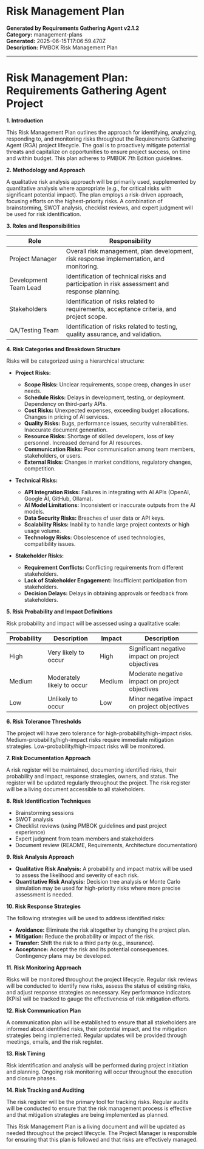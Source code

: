 # Risk Management Plan

**Generated by Requirements Gathering Agent v2.1.2**  
**Category:** management-plans  
**Generated:** 2025-06-15T17:06:59.470Z  
**Description:** PMBOK Risk Management Plan

---

# Risk Management Plan: Requirements Gathering Agent Project

**1. Introduction**

This Risk Management Plan outlines the approach for identifying, analyzing, responding to, and monitoring risks throughout the Requirements Gathering Agent (RGA) project lifecycle.  The goal is to proactively mitigate potential threats and capitalize on opportunities to ensure project success, on time and within budget. This plan adheres to PMBOK 7th Edition guidelines.

**2. Methodology and Approach**

A qualitative risk analysis approach will be primarily used, supplemented by quantitative analysis where appropriate (e.g., for critical risks with significant potential impact).  The plan employs a risk-driven approach, focusing efforts on the highest-priority risks.  A combination of brainstorming, SWOT analysis, checklist reviews, and expert judgment will be used for risk identification.

**3. Roles and Responsibilities**

| Role                  | Responsibility                                                                                             |
|-----------------------|----------------------------------------------------------------------------------------------------------|
| Project Manager        | Overall risk management, plan development, risk response implementation, and monitoring.                  |
| Development Team Lead | Identification of technical risks and participation in risk assessment and response planning.             |
| Stakeholders           | Identification of risks related to requirements, acceptance criteria, and project scope.            |
| QA/Testing Team       | Identification of risks related to testing, quality assurance, and validation.                          |


**4. Risk Categories and Breakdown Structure**

Risks will be categorized using a hierarchical structure:

* **Project Risks:**
    * **Scope Risks:**  Unclear requirements, scope creep, changes in user needs.
    * **Schedule Risks:** Delays in development, testing, or deployment.  Dependency on third-party APIs.
    * **Cost Risks:** Unexpected expenses, exceeding budget allocations.  Changes in pricing of AI services.
    * **Quality Risks:** Bugs, performance issues, security vulnerabilities.  Inaccurate document generation.
    * **Resource Risks:**  Shortage of skilled developers, loss of key personnel.  Increased demand for AI resources.
    * **Communication Risks:** Poor communication among team members, stakeholders, or users.
    * **External Risks:** Changes in market conditions, regulatory changes, competition.


* **Technical Risks:**
    * **API Integration Risks:** Failures in integrating with AI APIs (OpenAI, Google AI, GitHub, Ollama).
    * **AI Model Limitations:** Inconsistent or inaccurate outputs from the AI models.
    * **Data Security Risks:** Breaches of user data or API keys.
    * **Scalability Risks:** Inability to handle large project contexts or high usage volume.
    * **Technology Risks:** Obsolescence of used technologies, compatibility issues.


* **Stakeholder Risks:**
    * **Requirement Conflicts:** Conflicting requirements from different stakeholders.
    * **Lack of Stakeholder Engagement:** Insufficient participation from stakeholders.
    * **Decision Delays:** Delays in obtaining approvals or feedback from stakeholders.


**5. Risk Probability and Impact Definitions**

Risk probability and impact will be assessed using a qualitative scale:

| Probability | Description                               | Impact     | Description                                           |
|-------------|-------------------------------------------|-------------|-------------------------------------------------------|
| High         | Very likely to occur                     | High        | Significant negative impact on project objectives      |
| Medium       | Moderately likely to occur                | Medium      | Moderate negative impact on project objectives       |
| Low          | Unlikely to occur                         | Low         | Minor negative impact on project objectives          |


**6. Risk Tolerance Thresholds**

The project will have zero tolerance for high-probability/high-impact risks.  Medium-probability/high-impact risks require immediate mitigation strategies. Low-probability/high-impact risks will be monitored.

**7. Risk Documentation Approach**

A risk register will be maintained, documenting identified risks, their probability and impact, response strategies, owners, and status.  The register will be updated regularly throughout the project.  The risk register will be a living document accessible to all stakeholders.

**8. Risk Identification Techniques**

* Brainstorming sessions
* SWOT analysis
* Checklist reviews (using PMBOK guidelines and past project experience)
* Expert judgment from team members and stakeholders
* Document review (README, Requirements, Architecture documentation)

**9. Risk Analysis Approach**

* **Qualitative Risk Analysis:**  A probability and impact matrix will be used to assess the likelihood and severity of each risk.
* **Quantitative Risk Analysis:**  Decision tree analysis or Monte Carlo simulation may be used for high-priority risks where more precise assessment is needed.

**10. Risk Response Strategies**

The following strategies will be used to address identified risks:

* **Avoidance:** Eliminate the risk altogether by changing the project plan.
* **Mitigation:** Reduce the probability or impact of the risk.
* **Transfer:** Shift the risk to a third party (e.g., insurance).
* **Acceptance:** Accept the risk and its potential consequences.  Contingency plans may be developed.

**11. Risk Monitoring Approach**

Risks will be monitored throughout the project lifecycle. Regular risk reviews will be conducted to identify new risks, assess the status of existing risks, and adjust response strategies as necessary.  Key performance indicators (KPIs) will be tracked to gauge the effectiveness of risk mitigation efforts.

**12. Risk Communication Plan**

A communication plan will be established to ensure that all stakeholders are informed about identified risks, their potential impact, and the mitigation strategies being implemented.  Regular updates will be provided through meetings, emails, and the risk register.

**13. Risk Timing**

Risk identification and analysis will be performed during project initiation and planning.  Ongoing risk monitoring will occur throughout the execution and closure phases.

**14. Risk Tracking and Auditing**

The risk register will be the primary tool for tracking risks.  Regular audits will be conducted to ensure that the risk management process is effective and that mitigation strategies are being implemented as planned.


This Risk Management Plan is a living document and will be updated as needed throughout the project lifecycle.  The Project Manager is responsible for ensuring that this plan is followed and that risks are effectively managed.
